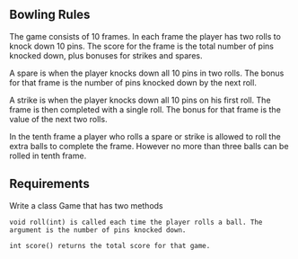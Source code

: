 ## Bowling Rules

The game consists of 10 frames. 
In each frame the player has two rolls to knock down 10 pins. 
The score for the frame is the total number of pins knocked down, 
plus bonuses for strikes and spares.

A spare is when the player knocks down all 10 pins in two rolls. 
The bonus for that frame is the number of pins knocked down by the next roll.

A strike is when the player knocks down all 10 pins on his first roll. 
The frame is then completed with a single roll. 
The bonus for that frame is the value of the next two rolls.

In the tenth frame a player who rolls a spare or strike is allowed to roll
the extra balls to complete the frame. 
However no more than three balls can be rolled in tenth frame.

## Requirements

Write a class Game that has two methods

    void roll(int) is called each time the player rolls a ball. The argument is the number of pins knocked down.

    int score() returns the total score for that game.
